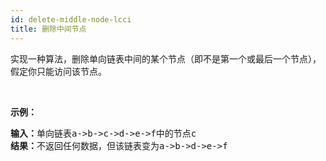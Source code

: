 ```yaml
---
id: delete-middle-node-lcci
title: 删除中间节点
---
```

实现一种算法，删除单向链表中间的某个节点（即不是第一个或最后一个节点），假定你只能访问该节点。

 

**示例：**


<pre><strong>输入：</strong>单向链表a-&gt;b-&gt;c-&gt;d-&gt;e-&gt;f中的节点c<br/><strong>结果：</strong>不返回任何数据，但该链表变为a-&gt;b-&gt;d-&gt;e-&gt;f<br/></pre>

